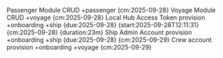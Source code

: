 Passenger Module CRUD +passenger {cm:2025-09-28}
Voyage Module CRUD +voyage {cm:2025-09-28}
Local Hub Access Token provision +onboarding +ship {due:2025-09-28} {start:2025-09-28T12:11:31} {cm:2025-09-28} {duration:23m}
Ship Admin Account provision +onboarding +ship {due:2025-09-28} {cm:2025-09-29}
Crew account provision +onboarding +voyage {cm:2025-09-29}
